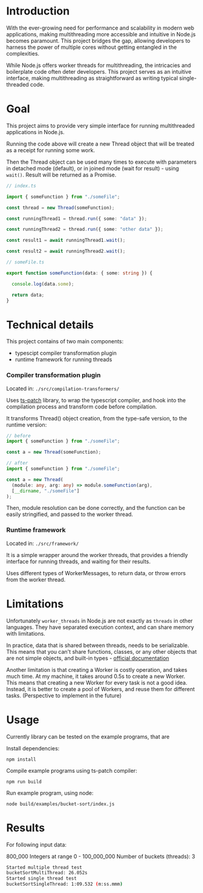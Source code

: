 # Introduction

With the ever-growing need for performance and scalability in modern web applications, making multithreading more accessible and intuitive in Node.js becomes paramount. 
This project bridges the gap, allowing developers to harness the power of multiple cores without getting entangled in the complexities.

While Node.js offers worker threads for multithreading, the intricacies and boilerplate code often deter developers. This project serves as an intuitive interface, making multithreading as straightforward as writing typical single-threaded code.

# Goal

This project aims to provide very simple interface for running multithreaded applications in Node.js. 

Running the code above will create a new Thread object that will be treated as a receipt for running some work.

Then the Thread object can be used many times to execute with parameters in detached mode (default), or in joined mode (wait for result) - using `wait()`. Result will be returned as a Promise.

```typescript
// index.ts

import { someFunction } from "./someFile";

const thread = new Thread(someFunction);

const runningThread1 = thread.run({ some: "data" });

const runningThread2 = thread.run({ some: "other data" });

const result1 = await runningThread1.wait();

const result2 = await runningThread2.wait();
```

```typescript
// someFile.ts

export function someFunction(data: { some: string }) {

  console.log(data.some);

  return data;
}
```

# Technical details

This project contains of two main components:

- typescipt compiler transformation plugin
- runtime framework for running threads

### Compiler transformation plugin

Located in: ``./src/compilation-transformers/``

Uses [ts-patch](https://github.com/nonara/ts-patch) library, to wrap the typescript compiler, and hook into the compilation process and transform code before compilation.

It transforms Thread() object creation, from the type-safe version, to the runtime version:

```typescript
// before
import { someFunction } from "./someFile";

const a = new Thread(someFunction);
```

```typescript
// after
import { someFunction } from "./someFile";

const a = new Thread(
  (module: any, arg: any) => module.someFunction(arg),
  [__dirname, "./someFile"]
);
```

Then, module resolution can be done correctly, and the function can be easily stringified, and passed to the worker thread.


### Runtime framework

Located in: ``./src/framework/``

It is a simple wrapper around the worker threads, that provides a friendly interface for running threads, and waiting for their results.

Uses different types of WorkerMessages, to return data, or throw errors from the worker thread.


# Limitations

Unfortunately `worker_threads` in Node.js are not exactly as `threads` in other languages. They have separated execution context, and can share memory with limitations.

In practice, data that is shared between threads, needs to be serializable. This means that you can't share functions, classes, or any other objects that are not simple objects, and built-in types - [official documentation](https://nodejs.org/api/worker_threads.html#worker_threads_port_postmessage_value_transferlist)

Another limitation is that creating a Worker is costly operation, and takes much time. At my machine, it takes around 0.5s to create a new Worker. This means that creating a new Worker for every task is not a good idea. Instead, it is better to create a pool of Workers, and reuse them for different tasks. (Perspective to implement in the future)



# Usage

Currently library can be tested on the example programs, that are 

Install dependencies:
```
npm install
```

Compile example programs using ts-patch compiler:
```
npm run build
```

Run example program, using node:
```
node build/examples/bucket-sort/index.js
```

# Results

For following input data:

800_000 Integers at range 0 - 100_000_000
Number of buckets (threads): 3

``` bash
Started multiple thread test
bucketSortMultiThread: 26.052s
Started single thread test
bucketSortSingleThread: 1:09.532 (m:ss.mmm)
```